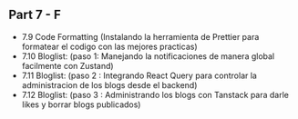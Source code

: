## Part 7 - F

- 7.9 Code Formatting (Instalando la herramienta de Prettier para formatear el codigo con las mejores practicas)
- 7.10 Bloglist: (paso 1: Manejando la notificaciones de manera global facilmente con Zustand)
- 7.11 Bloglist: (paso 2 : Integrando React Query para controlar la administracion de los blogs desde el backend)
- 7.12 Bloglist: (paso 3 : Administrando los blogs con Tanstack para darle likes y borrar blogs publicados)